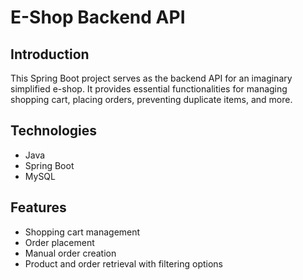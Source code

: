 # E-Shop Backend API

## Introduction

This Spring Boot project serves as the backend API for an imaginary simplified e-shop. It provides essential functionalities for managing shopping cart, placing orders, preventing duplicate items, and more.

## Technologies

- Java
- Spring Boot
- MySQL

## Features

- Shopping cart management
- Order placement
- Manual order creation
- Product and order retrieval with filtering options
